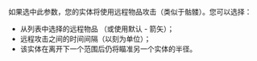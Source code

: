 如果选中此参数，您的实体将使用远程物品攻击（类似于骷髅）。您可以选择：
* 从列表中选择的远程物品 （或使用默认 - 箭矢）；
* 远程攻击之间的时间间隔（以刻为单位）；
* 该实体在离开下一个范围后仍将瞄准另一个实体的半径。